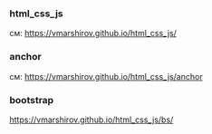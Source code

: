 ### html_css_js
см: https://vmarshirov.github.io/html_css_js/



### anchor
см: https://vmarshirov.github.io/html_css_js/anchor

### bootstrap 
https://vmarshirov.github.io/html_css_js/bs/